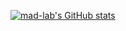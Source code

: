 [![mad-lab's GitHub stats](https://github-readme-stats-git-masterrstaa-rickstaa.vercel.app/api?username=mad-lab&count_private=true&show_icons=true&theme=transparent)](https://github.com/mad-lab/README.md)
